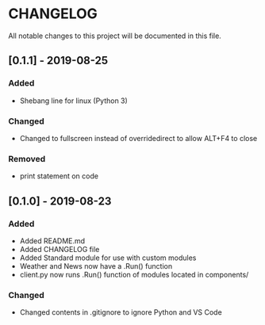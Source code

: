 # CHANGELOG
All notable changes to this project will be documented in this file.

## [0.1.1] - 2019-08-25
### Added
- Shebang line for linux (Python 3)

### Changed
- Changed to fullscreen instead of overridedirect to allow ALT+F4 to close

### Removed
- print statement on code

## [0.1.0] - 2019-08-23
### Added
- Added README.md
- Added CHANGELOG file
- Added Standard module for use with custom modules
- Weather and News now have a .Run() function
- client.py now runs .Run() function of modules located in components/

### Changed
- Changed contents in .gitignore to ignore Python and VS Code
